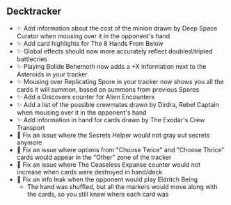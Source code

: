 ## Decktracker

-   ✨ Add information about the cost of the minion drawn by Deep Space Curator when mousing over it in the opponent's hand
-   ✨ Add card highlights for The 8 Hands From Below
-   ✨ Global effects should now more accurately reflect doubled/tripled battlecries
-   ✨ Playing Bolide Behemoth now adds a +X information next to the Asteroids in your tracker
-   ✨ Mousing over Replicating Spore in your tracker now shows you all the cards it will summon, based on summons from previous Spores
-   ✨ Add a Discovers counter for Alien Encounters
-   ✨ Add a list of the possible crewmates drawn by Dirdra, Rebel Captain when mousing over it in the opponent's hand
-   ✨ Add information in hand for cards drawn by The Exodar's Crew Transport
-   🐞 Fix an issue where the Secrets Helper would not gray out secrets anymore
-   🐞 Fix an issue where options from "Choose Twice" and "Choose Thrice" cards would appear in the "Other" zone of the tracker
-   🐞 Fix an issue where The Ceaseless Expanse counter would not increase when cards were destroyed in hand/deck
-   🐞 Fix an info leak when the opponent would play Eldritch Being
    -   The hand was shuffled, but all the markers would move along with the cards, so you still knew where each card was
